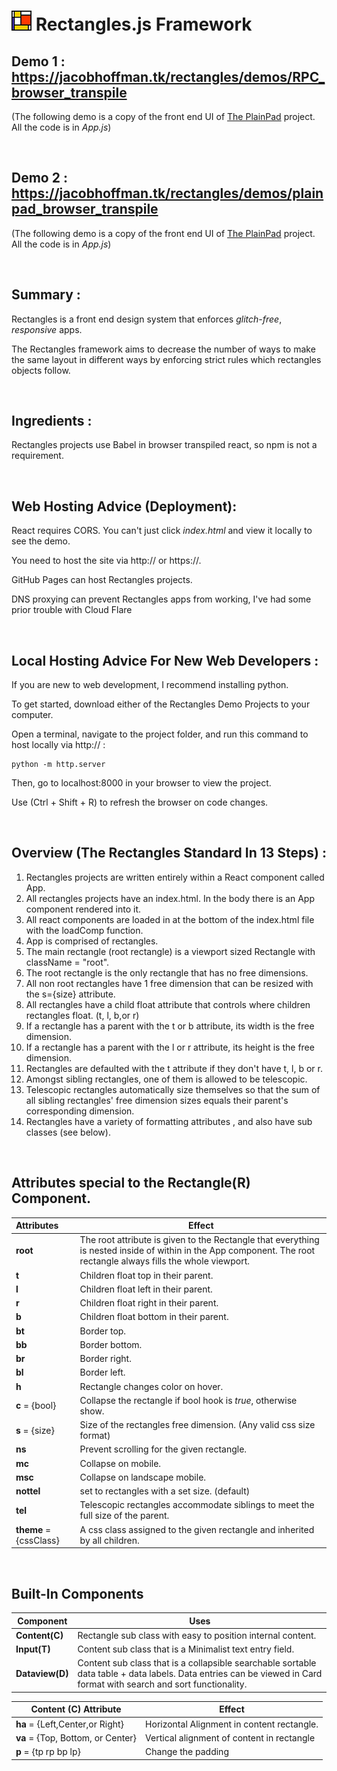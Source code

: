 # <img src="Rectangles.jpg" style="image-rendering:pixelated;" /> Rectangles.js Framework 



## Demo 1 :  <a href="rectangles/demos/RPC_browser_transpile">https://jacobhoffman.tk/rectangles/demos/RPC_browser_transpile</a>

(The following demo is a copy of the front end UI of <a href = "https://alextselegidis.com/try/plainpad-standalone/#/notes">The PlainPad</a> project. All the code is in *App.js*) 

<br>



## Demo 2 :  <a href="rectangles/demos/plainpad_browser_transpile">https://jacobhoffman.tk/rectangles/demos/plainpad_browser_transpile</a>

(The following demo is a copy of the front end UI of <a href = "https://alextselegidis.com/try/plainpad-standalone/#/notes">The PlainPad</a> project. All the code is in *App.js*) 

<br>



## Summary :

Rectangles is a front end design system that enforces *glitch-free*, *responsive* apps.

The Rectangles framework aims to decrease the number of ways to make the same layout in different ways by enforcing strict rules which rectangles objects follow.

<br>

## Ingredients :

Rectangles projects use Babel in browser transpiled react, so npm is not a requirement.

<br>

## Web Hosting Advice (Deployment):

React requires CORS. You can't just click *index.html* and view it locally to see the demo.

You need to host the site via http:// or https://. 

GitHub Pages can host Rectangles projects.

DNS proxying can prevent Rectangles apps from working, I've had some prior trouble with Cloud Flare

<br>

## Local Hosting Advice For New Web Developers :

If you are new to web development, I recommend installing python. 

To get started, download either of the Rectangles Demo Projects to your computer.

Open a terminal, navigate to the project folder, and run this command to host locally via http:// :

```
python -m http.server
```

Then, go to localhost:8000 in your browser to view the project. 

Use (Ctrl + Shift + R) to refresh the browser on code changes.

<br>

## Overview (The Rectangles Standard In 13 Steps) : 

1. Rectangles projects are written entirely within a React component called App.
2. All rectangles projects have an index.html. In the body there is an App component rendered into it.
3. All react components are loaded in at the bottom of the index.html file with the loadComp function.
4. App is comprised of rectangles.
5. The main rectangle (root rectangle) is a viewport sized Rectangle with className = "root".
6. The root rectangle is the only rectangle that has no free dimensions.
7. All non root rectangles have 1 free dimension that can be resized with the s={size} attribute.
8. All rectangles have a child float attribute that controls where children rectangles float. (t, l, b,or r)
9. If a rectangle has a parent with the t or b attribute, its width is the free dimension.
10. If a rectangle has a parent with the l or r attribute, its height is the free dimension.
11. Rectangles are defaulted with the t attribute if they don't have t, l, b or r.
12. Amongst sibling rectangles, one of them is allowed to be telescopic.
13. Telescopic rectangles automatically size themselves so that the sum of all sibling rectangles' free dimension sizes equals their parent's corresponding dimension.
14. Rectangles have a variety of formatting attributes , and also have sub classes (see below).

<br>

## Attributes special to the Rectangle(R) Component. 

| Attributes             | Effect                                                       |
| :--------------------- | ------------------------------------------------------------ |
| **root**               | The root attribute is given to the Rectangle that everything is nested inside of within in the App component. The root rectangle always fills the whole viewport. |
| **t**                  | Children float top in their parent.                          |
| **l**                  | Children float left in their parent.                         |
| **r**                  | Children float right in their parent.                        |
| **b**                  | Children float bottom in their parent.                       |
| **bt**                 | Border top.                                                  |
| **bb**                 | Border bottom.                                               |
| **br**                 | Border right.                                                |
| **bl**                 | Border left.                                                 |
| **h**                  | Rectangle changes color on hover.                            |
| **c** = {bool}         | Collapse the rectangle if bool hook is *true*, otherwise show. |
| **s** = {size}         | Size of the rectangles free dimension. (Any valid css size format) |
| **ns**                 | Prevent scrolling for the given rectangle.                   |
| **mc**                 | Collapse on mobile.                                          |
| **msc**                | Collapse on landscape mobile.                                |
| **nottel**             | set to rectangles with a set size. (default)                 |
| **tel**                | Telescopic rectangles accommodate siblings to meet the full size of the parent. |
| **theme** = {cssClass} | A css class assigned to the given rectangle and inherited by all children. |

<br>

## Built-In Components

| Component       | Uses                                                         |
| --------------- | ------------------------------------------------------------ |
| **Content(C)**  | Rectangle sub class with easy to position internal content.  |
| **Input(T)**    | Content sub class that is a Minimalist text entry field.     |
| **Dataview(D)** | Content sub class that is a collapsible searchable sortable data table + data labels. Data entries can be viewed in Card format with search and sort functionality. |

| Content (C) Attribute             | Effect                                     |
| --------------------------------- | ------------------------------------------ |
| **ha** = {Left,Center,or Right}   | Horizontal Alignment in content rectangle. |
| **va** = {Top, Bottom, or Center} | Vertical alignment of content in rectangle |
| **p** = {tp rp bp lp}             | Change the padding                         |

